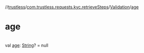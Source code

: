 //[trustless](../../../index.md)/[com.trustless.requests.kyc.retrieveSteps](../index.md)/[Validation](index.md)/[age](age.md)

# age

\
val [age](age.md): [String](https://kotlinlang.org/api/latest/jvm/stdlib/kotlin/-string/index.html)? = null
